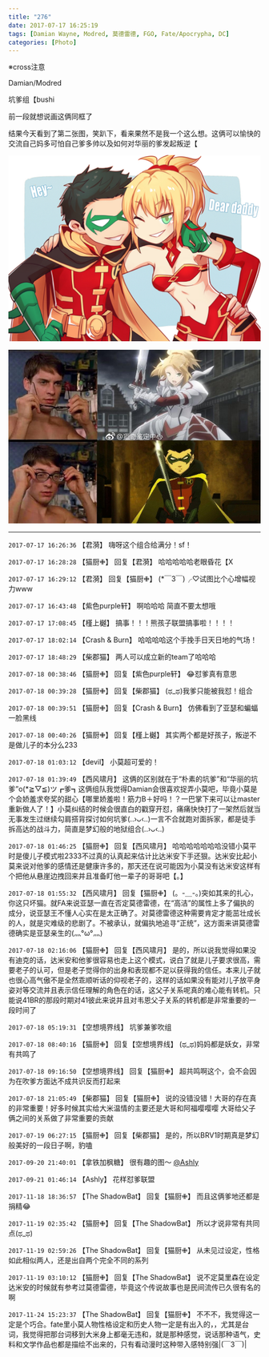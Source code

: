 ```yaml
---
title: "276"
date: 2017-07-17 16:25:19
tags: [Damian Wayne, Modred, 莫德雷德, FGO, Fate/Apocrypha, DC]
categories: [Photo]
---
```


<p>※cross注意</p> 
<p>Damian/Modred</p> 
<p>坑爹组【bushi</p> 
<p>前一段就想说画这俩同框了</p> 
<p>结果今天看到了第二张图，笑趴下，看来果然不是我一个这么想。这俩可以愉快的交流自己妈多可怕自己爹多帅以及如何对华丽的爹发起叛逆【</p>

![](https://raw.githubusercontent.com/alicewish/meowchain247/master/img_cVZNdzJtQk9JV2R4akJXTlAxWVVyWWtmTm5vLy9lQ1ZXZ2VjNmRDQ0dGZXY0YVBEN0J6Mml3PT0.jpg)

![](https://raw.githubusercontent.com/alicewish/meowchain247/master/img_cVZNdzJtQk9JV2NLTFlUSmJzaWRVSVo0cWx6ZHA4NmNXVlFBd1VDREszMmswaG4waFRZM3B3PT0.jpg)

---

`2017-07-17 16:26:36` 【君漪】 嗨呀这个组合给满分！sf！

`2017-07-17 16:28:28` 【猫厨✙】 回复【君漪】 哈哈哈哈哈老眼昏花【X

`2017-07-17 16:29:12` 【君漪】 回复【猫厨✙】 (*￣3￣)╭♡试图比个心增幅视力www

`2017-07-17 16:43:48` 【紫色purple轩】 啊哈哈哈 简直不要太想哦

`2017-07-17 17:08:45` 【槿上樾】 搞事！！！熊孩子联盟搞事啦！！！！

`2017-07-17 18:02:14` 【Crash & Burn】 哈哈哈哈这个手挽手日天日地的气场！

`2017-07-17 18:48:29` 【柴郡猫】 两人可以成立新的team了哈哈哈

`2017-07-18 00:38:46` 【猫厨✙】 回复【紫色purple轩】 😂怼爹真有意思

`2017-07-18 00:39:28` 【猫厨✙】 回复【柴郡猫】 (ಥ\_ಥ)我爹只能被我怼！组合

`2017-07-18 00:39:51` 【猫厨✙】 回复【Crash & Burn】 仿佛看到了亚瑟和蝙蝠一脸黑线

`2017-07-18 00:40:26` 【猫厨✙】 回复【槿上樾】 其实两个都是好孩子，叛逆不是做儿子的本分么233

`2017-07-18 01:03:12` 【devil】 小莫超可爱的！

`2017-07-18 01:39:49` 【西风啸月】 这俩的区别就在于“朴素的坑爹”和“华丽的坑爹”o(*≧▽≦)ツ┏爹┓这俩组队我觉得Damian会很喜欢捉弄小莫吧，毕竟小莫是个会娇羞求夸奖的甜心【哪里娇羞啦！筋力B＋好吗！？一巴掌下来可以让master重新做人了！】小莫纠结的时候会很直白的戳穿开怼，痛痛快快打了一架然后就当无事发生过继续勾肩搭背探讨如何坑爹(..›ᴗ‹..)一言不合就跑对面拆家，都是徒手拆高达的战斗力，简直是梦幻般的地狱组合(..›ᴗ‹..)

`2017-07-18 01:46:25` 【猫厨✙】 回复【西风啸月】 哈哈哈哈哈哈哈没错小莫平时是傻儿子模式啦2333不过真的认真起来估计比达米安下手还狠。达米安比起小莫来说对他爹的感情还是健康许多的，那天还在说可能因为小莫没有达米安这样有个把他从悬崖边拽回来并且准备盯他一辈子的哥哥吧【。】

`2017-07-18 01:55:32` 【西风啸月】 回复【猫厨✙】 (。-＿-。)突如其来的扎心，你这只坏猫。就FA来说亚瑟一直在否定莫德雷德，在“高洁”的属性上多了偏执的成分，说亚瑟王不懂人心实在是太正确了。对莫德雷德这种需要肯定才能茁壮成长的人，就是灾难级的悲剧了。不被承认，就偏执地追寻“正统”，这方面来讲莫德雷德确实是亚瑟亲生的(灬°ω°灬)

`2017-07-18 02:16:06` 【猫厨✙】 回复【西风啸月】 是的，所以说我觉得如果没有迪克的话，达米安和他爹很容易也走上这个模式，说白了就是儿子要求很高，需要老子的认可，但是老子觉得你的出身和表现都不足以获得我的信任。本来儿子就也很心高气傲不是全然乖顺听话的仰视老子的，这样的话如果没有能对儿子放平身姿对等交流并且表示信任理解的角色在的话，这父子关系呢真的难心能有转机。只能说41BR的那段时期对41彼此来说并且对韦恩父子关系的转机都是非常重要的一段时间了

`2017-07-18 05:19:31` 【空想境界线】 坑爹兼爹吹组

`2017-07-18 08:40:16` 【猫厨✙】 回复【空想境界线】 (ಥ\_ಥ)妈妈都是妖女，非常有共鸣了

`2017-07-18 09:16:50` 【空想境界线】 回复【猫厨✙】 超共鸣啊这个，会不会因为在吹爹方面达不成共识反而打起来

`2017-07-18 21:05:49` 【柴郡猫】 回复【猫厨✙】 说的没错没错！大哥的存在真的非常重要！好多时候其实给大米温情的主要还是大哥和阿福嘤嘤嘤 大哥给父子俩之间的关系做了非常重要的贡献

`2017-07-19 06:27:15` 【猫厨✙】 回复【柴郡猫】 是的，所以BRV1时期真是梦幻般美好的一段日子啊，豹嗑

`2017-09-20 21:40:01` 【拿铁加枫糖】 很有趣的图～ [@Ashly](http://www.lofter.com/mentionredirect.do?blogId=483215827) 

`2017-09-21 01:46:14` 【Ashly】 花样怼爹联盟

`2017-11-18 18:36:57` 【The ShadowBat】 回复【猫厨✙】 而且这俩爹地还都是捐精😂

`2017-11-19 02:35:42` 【猫厨✙】 回复【The ShadowBat】 所以才说非常有共同点(ಥ\_ಥ)

`2017-11-19 02:59:26` 【The ShadowBat】 回复【猫厨✙】 从未见过设定，性格如此相似两人，还是出自两个完全不同的系列

`2017-11-19 03:10:12` 【猫厨✙】 回复【The ShadowBat】 说不定莫里森在设定达米安的时候就有参考过莫德雷德，毕竟这个传说故事也是民间流传已久很有名的啊

`2017-11-24 15:23:37` 【The ShadowBat】 回复【猫厨✙】 不不不，我觉得这一定是个巧合。fate里小莫人物性格设定和历史人物一定是有出入的，，尤其是台词，我觉得把那台词移到大米身上都毫无违和，就是那种感觉，说话那种语气，史料和文学作品也都是描绘不出来的，只有看动漫时这种带入感特别强|(￣3￣)|
